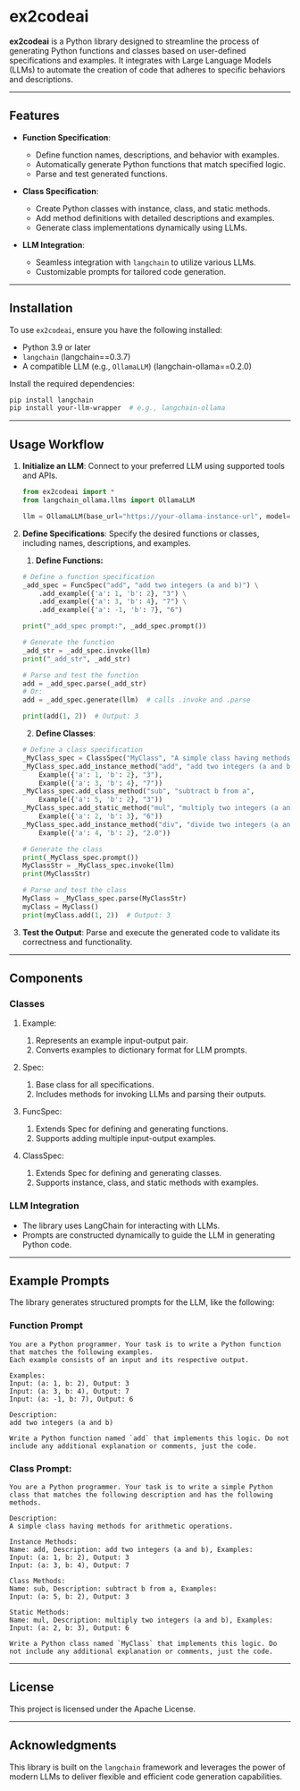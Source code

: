 # ex2codeai

**ex2codeai** is a Python library designed to streamline the process of generating Python functions and classes based on user-defined specifications and examples. It integrates with Large Language Models (LLMs) to automate the creation of code that adheres to specific behaviors and descriptions.

---

## Features

- **Function Specification**:
  - Define function names, descriptions, and behavior with examples.
  - Automatically generate Python functions that match specified logic.
  - Parse and test generated functions.

- **Class Specification**:
  - Create Python classes with instance, class, and static methods.
  - Add method definitions with detailed descriptions and examples.
  - Generate class implementations dynamically using LLMs.

- **LLM Integration**:
  - Seamless integration with `langchain` to utilize various LLMs.
  - Customizable prompts for tailored code generation.

---

## Installation

To use `ex2codeai`, ensure you have the following installed:

- Python 3.9 or later
- `langchain` (langchain==0.3.7)
- A compatible LLM (e.g., `OllamaLLM`) (langchain-ollama==0.2.0)

Install the required dependencies:
```bash
pip install langchain
pip install your-llm-wrapper  # e.g., langchain-ollama
```


---

## Usage Workflow

1. **Initialize an LLM**: Connect to your preferred LLM using supported tools and APIs. 
    ```python
    from ex2codeai import *
    from langchain_ollama.llms import OllamaLLM

    llm = OllamaLLM(base_url="https://your-ollama-instance-url", model="your-model-name")
    ```

2. **Define Specifications**: Specify the desired functions or classes, including names, descriptions, and examples.
   1. **Define Functions:**
    ```python
    # Define a function specification
    _add_spec = FuncSpec("add", "add two integers (a and b)") \
        .add_example({'a': 1, 'b': 2}, "3") \
        .add_example({'a': 3, 'b': 4}, "7") \
        .add_example({'a': -1, 'b': 7}, "6")

    print("_add_spec prompt:", _add_spec.prompt())

    # Generate the function
    _add_str = _add_spec.invoke(llm)
    print("_add_str", _add_str)

    # Parse and test the function
    add = _add_spec.parse(_add_str)
    # Or:
    add = _add_spec.generate(llm)  # calls .invoke and .parse

    print(add(1, 2))  # Output: 3

    ```
   2. **Define Classes**: 
    ```python
    # Define a class specification
    _MyClass_spec = ClassSpec("MyClass", "A simple class having methods for arithmetic operations.")
    _MyClass_spec.add_instance_method("add", "add two integers (a and b)",
        Example({'a': 1, 'b': 2}, "3"),
        Example({'a': 3, 'b': 4}, "7"))
    _MyClass_spec.add_class_method("sub", "subtract b from a",
        Example({'a': 5, 'b': 2}, "3"))
    _MyClass_spec.add_static_method("mul", "multiply two integers (a and b)",
        Example({'a': 2, 'b': 3}, "6"))
    _MyClass_spec.add_instance_method("div", "divide two integers (a and b)",
        Example({'a': 4, 'b': 2}, "2.0"))

    # Generate the class
    print(_MyClass_spec.prompt())
    MyClassStr = _MyClass_spec.invoke(llm)
    print(MyClassStr)

    # Parse and test the class
    MyClass = _MyClass_spec.parse(MyClassStr)
    myClass = MyClass()
    print(myClass.add(1, 2))  # Output: 3
    ```

3. **Test the Output**: Parse and execute the generated code to validate its correctness and functionality.

---

## Components
### Classes
1. Example:
   1. Represents an example input-output pair.
   2. Converts examples to dictionary format for LLM prompts.

2. Spec:
   1. Base class for all specifications.
   2. Includes methods for invoking LLMs and parsing their outputs.

3. FuncSpec:
   1. Extends Spec for defining and generating functions.
   2. Supports adding multiple input-output examples.

4. ClassSpec:
   1. Extends Spec for defining and generating classes.
   2. Supports instance, class, and static methods with examples.

### LLM Integration
- The library uses LangChain for interacting with LLMs.
- Prompts are constructed dynamically to guide the LLM in generating Python code.

---
## Example Prompts
The library generates structured prompts for the LLM, like the following:

### Function Prompt
```
You are a Python programmer. Your task is to write a Python function that matches the following examples.
Each example consists of an input and its respective output.

Examples:
Input: (a: 1, b: 2), Output: 3
Input: (a: 3, b: 4), Output: 7
Input: (a: -1, b: 7), Output: 6

Description:
add two integers (a and b)

Write a Python function named `add` that implements this logic. Do not include any additional explanation or comments, just the code.
```

### Class Prompt:
```
You are a Python programmer. Your task is to write a simple Python class that matches the following description and has the following methods.

Description:
A simple class having methods for arithmetic operations.

Instance Methods:
Name: add, Description: add two integers (a and b), Examples:
Input: (a: 1, b: 2), Output: 3
Input: (a: 3, b: 4), Output: 7

Class Methods:
Name: sub, Description: subtract b from a, Examples:
Input: (a: 5, b: 2), Output: 3

Static Methods:
Name: mul, Description: multiply two integers (a and b), Examples:
Input: (a: 2, b: 3), Output: 6

Write a Python class named `MyClass` that implements this logic. Do not include any additional explanation or comments, just the code.

```

---

## License

This project is licensed under the Apache License.

---

## Acknowledgments

This library is built on the `langchain` framework and leverages the power of modern LLMs to deliver flexible and efficient code generation capabilities.
